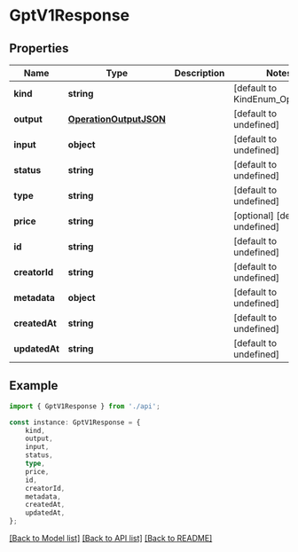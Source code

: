 # GptV1Response


## Properties

Name | Type | Description | Notes
------------ | ------------- | ------------- | -------------
**kind** | **string** |  | [default to KindEnum_Operation]
**output** | [**OperationOutputJSON**](OperationOutputJSON.md) |  | [default to undefined]
**input** | **object** |  | [default to undefined]
**status** | **string** |  | [default to undefined]
**type** | **string** |  | [default to undefined]
**price** | **string** |  | [optional] [default to undefined]
**id** | **string** |  | [default to undefined]
**creatorId** | **string** |  | [default to undefined]
**metadata** | **object** |  | [default to undefined]
**createdAt** | **string** |  | [default to undefined]
**updatedAt** | **string** |  | [default to undefined]

## Example

```typescript
import { GptV1Response } from './api';

const instance: GptV1Response = {
    kind,
    output,
    input,
    status,
    type,
    price,
    id,
    creatorId,
    metadata,
    createdAt,
    updatedAt,
};
```

[[Back to Model list]](../README.md#documentation-for-models) [[Back to API list]](../README.md#documentation-for-api-endpoints) [[Back to README]](../README.md)
